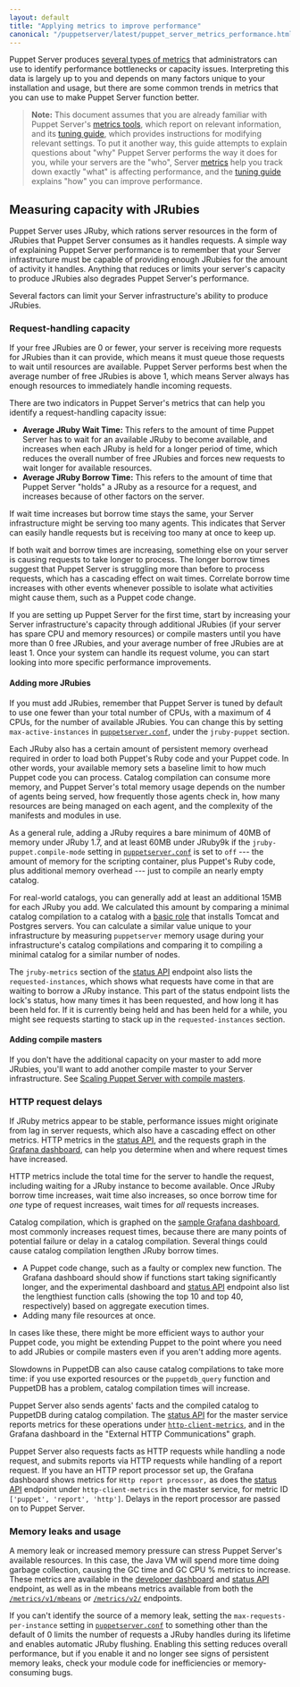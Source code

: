 ```yaml
---
layout: default
title: "Applying metrics to improve performance"
canonical: "/puppetserver/latest/puppet_server_metrics_performance.html"
---
```


[metrics]: ./puppet_server_metrics.markdown
[tuning guide]: ./tuning_guide.markdown
[metrics API]: ./metrics-api/v1/metrics_api.markdown
[status API]: ./status-api/v1/services.markdown
[developer dashboard]: #using-the-developer-dashboard
[Graphite]: https://graphiteapp.org
[Grafana]: http://grafana.org
[sample Grafana dashboard]: ./sample-puppetserver-metrics-dashboard.json
[puppetserver.conf]: ./config_file_puppetserver.markdown
[HTTP client metrics]: ./http_client_metrics.markdown

Puppet Server produces [several types of metrics][metrics] that administrators can use to identify performance bottlenecks or capacity issues. Interpreting this data is largely up to you and depends on many factors unique to your installation and usage, but there are some common trends in metrics that you can use to make Puppet Server function better.

> **Note:** This document assumes that you are already familiar with Puppet Server's [metrics tools][metrics], which report on relevant information, and its [tuning guide][], which provides instructions for modifying relevant settings. To put it another way, this guide attempts to explain questions about "why" Puppet Server performs the way it does for you, while your servers are the "who", Server [metrics][] help you track down exactly "what" is affecting performance, and the [tuning guide][] explains "how" you can improve performance.

## Measuring capacity with JRubies

Puppet Server uses JRuby, which rations server resources in the form of JRubies that Puppet Server consumes as it handles requests. A simple way of explaining Puppet Server performance is to remember that your Server infrastructure must be capable of providing enough JRubies for the amount of activity it handles. Anything that reduces or limits your server's capacity to produce JRubies also degrades Puppet Server's performance.

Several factors can limit your Server infrastructure's ability to produce JRubies.

### Request-handling capacity

If your free JRubies are 0 or fewer, your server is receiving more requests for JRubies than it can provide, which means it must queue those requests to wait until resources are available. Puppet Server performs best when the average number of free JRubies is above 1, which means Server always has enough resources to immediately handle incoming requests.

There are two indicators in Puppet Server's metrics that can help you identify a request-handling capacity issue:

-   **Average JRuby Wait Time:** This refers to the amount of time Puppet Server has to wait for an available JRuby to become available, and increases when each JRuby is held for a longer period of time, which reduces the overall number of free JRubies and forces new requests to wait longer for available resources.
-   **Average JRuby Borrow Time:** This refers to the amount of time that Puppet Server "holds" a JRuby as a resource for a request, and increases because of other factors on the server.

If wait time increases but borrow time stays the same, your Server infrastructure might be serving too many agents. This indicates that Server can easily handle requests but is receiving too many at once to keep up.

If both wait and borrow times are increasing, something else on your server is causing requests to take longer to process. The longer borrow times suggest that Puppet Server is struggling more than before to process requests, which has a cascading effect on wait times. Correlate borrow time increases with other events whenever possible to isolate what activities might cause them, such as a Puppet code change.

If you are setting up Puppet Server for the first time, start by increasing your Server infrastructure's capacity through additional JRubies (if your server has spare CPU and memory resources) or compile masters until you have more than 0 free JRubies, and your average number of free JRubies are at least 1. Once your system can handle its request volume, you can start looking into more specific performance improvements.

#### Adding more JRubies

If you must add JRubies, remember that Puppet Server is tuned by default to use one fewer than your total number of CPUs, with a maximum of 4 CPUs, for the number of available JRubies. You can change this by setting `max-active-instances` in [`puppetserver.conf`][puppetserver.conf], under the `jruby-puppet` section.

Each JRuby also has a certain amount of persistent memory overhead required in order to load both Puppet's Ruby code and your Puppet code. In other words, your available memory sets a baseline limit to how much Puppet code you can process. Catalog compilation can consume more memory, and Puppet Server's total memory usage depends on the number of agents being served, how frequently those agents check in, how many resources are being managed on each agent, and the complexity of the manifests and modules in use.

As a general rule, adding a JRuby requires a bare minimum of 40MB of memory under JRuby 1.7, and at least 60MB under JRuby9k if the `jruby-puppet.compile-mode` setting in [`puppetserver.conf`][puppetserver.conf] is set to `off` --- the amount of memory for the scripting container, plus Puppet's Ruby code, plus additional memory overhead --- just to compile an nearly empty catalog.

For real-world catalogs, you can generally add at least an additional 15MB for each JRuby you add. We calculated this amount by comparing a minimal catalog compilation to a catalog with a [basic role](https://github.com/puppetlabs/puppetlabs-puppetserver_perf_control/blob/production/site/role/manifests/by_size/small.pp) that installs Tomcat and Postgres servers. You can calculate a similar value unique to your infrastructure by measuring `puppetserver` memory usage during your infrastructure's catalog compilations and comparing it to compiling a minimal catalog for a similar number of nodes.

The `jruby-metrics` section of the [status API][] endpoint also lists the `requested-instances`, which shows what requests have come in that are waiting to borrow a JRuby instance. This part of the status endpoint lists the lock's status, how many times it has been requested, and how long it has been held for. If it is currently being held and has been held for a while, you might see requests starting to stack up in the `requested-instances` section.

#### Adding compile masters

If you don't have the additional capacity on your master to add more JRubies, you'll want to add another compile master to your Server infrastructure. See [Scaling Puppet Server with compile masters](./scaling_puppet_server.markdown).

### HTTP request delays

If JRuby metrics appear to be stable, performance issues might originate from lag in server requests, which also have a cascading effect on other metrics. HTTP metrics in the [status API][], and the requests graph in the [Grafana dashboard](./puppet_server_metrics.markdown), can help you determine when and where request times have increased.

HTTP metrics include the total time for the server to handle the request, including waiting for a JRuby instance to become available. Once JRuby borrow time increases, wait time also increases, so once borrow time for *one* type of request increases, wait times for *all* requests increases.

Catalog compilation, which is graphed on the [sample Grafana dashboard][], most commonly increases request times, because there are many points of potential failure or delay in a catalog compilation. Several things could cause catalog compilation lengthen JRuby borrow times.

-   A Puppet code change, such as a faulty or complex new function. The Grafana dashboard should show if functions start taking significantly longer, and the experimental dashboard and [status API][] endpoint also list the lengthiest function calls (showing the top 10 and top 40, respectively) based on aggregate execution times.
-   Adding many file resources at once.

In cases like these, there might be more efficient ways to author your Puppet code, you might be extending Puppet to the point where you need to add JRubies or compile masters even if you aren't adding more agents.

Slowdowns in PuppetDB can also cause catalog compilations to take more time: if you use exported resources or the `puppetdb_query` function and PuppetDB has a problem, catalog compilation times will increase.

Puppet Server also sends agents' facts and the compiled catalog to PuppetDB during catalog compilation. The [status API][] for the master service reports metrics for these operations under [`http-client-metrics`][HTTP client metrics], and in the Grafana dashboard in the "External HTTP Communications" graph.

Puppet Server also requests facts as HTTP requests while handling a node request, and submits reports via HTTP requests while handling of a report request. If you have an HTTP report processor set up, the Grafana dashboard shows metrics for `Http report processor,` as does the [status API][] endpoint under `http-client-metrics` in the master service, for metric ID `['puppet', 'report', 'http']`. Delays in the report processor are passed on to Puppet Server.

### Memory leaks and usage

A memory leak or increased memory pressure can stress Puppet Server's available resources. In this case, the Java VM will spend more time doing garbage collection, causing the GC time and GC CPU % metrics to increase. These metrics are available in the [developer dashboard][] and [status API][] endpoint, as well as in the mbeans metrics available from both the [`/metrics/v1/mbeans`](./metrics-api/v1/metrics_api.markdown) or [`/metrics/v2/`](./metrics-api/v2/metrics_api.markdown) endpoints.

If you can't identify the source of a memory leak, setting the `max-requests-per-instance` setting in [`puppetserver.conf`][puppetserver.conf] to something other than the default of 0 limits the number of requests a JRuby handles during its lifetime and enables automatic JRuby flushing. Enabling this setting reduces overall performance, but if you enable it and no longer see signs of persistent memory leaks, check your module code for inefficiencies or memory-consuming bugs.